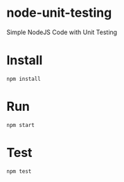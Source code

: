 # node-unit-testing
Simple NodeJS Code with Unit Testing

# Install
```
npm install
```

# Run
```
npm start
```

# Test
```
npm test
```
